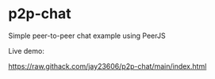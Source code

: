 # p2p-chat
Simple peer-to-peer chat example using PeerJS

Live demo:

https://raw.githack.com/jay23606/p2p-chat/main/index.html
